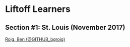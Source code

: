 # Liftoff Learners

## Section \#1: St. Louis (November 2017)


[Roig, Ben (@GITHUB_bgroig)](https://github.com/bgroig/liftoff-assignments)
